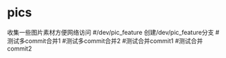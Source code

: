 # pics
收集一些图片素材方便网络访问
#/dev/pic_feature
创建/dev/pic_feature分支
#测试多commit合并1
#测试多commit合并2
#测试合并commit1
#测试合并commit2
